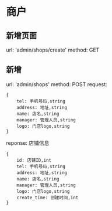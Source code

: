 # 商户

## 新增页面
url: 'admin/shops/create'
method: GET

## 新增
url: 'admin/shops'
method: POST
request: 
```
{
    tel: 手机号码,string
    address: 地址,string
    name: 店名,string
    manager: 管理人员,string
    logo: 门店logo,string
}

```

reponse: 店铺信息

```
{
    id: 店铺ID,int
    tel: 手机号码,string
    address: 地址,string
    name: 店名,string
    manager: 管理人员,string
    logo: 门店logo,string
    create_time: 创建时间,int
}
```